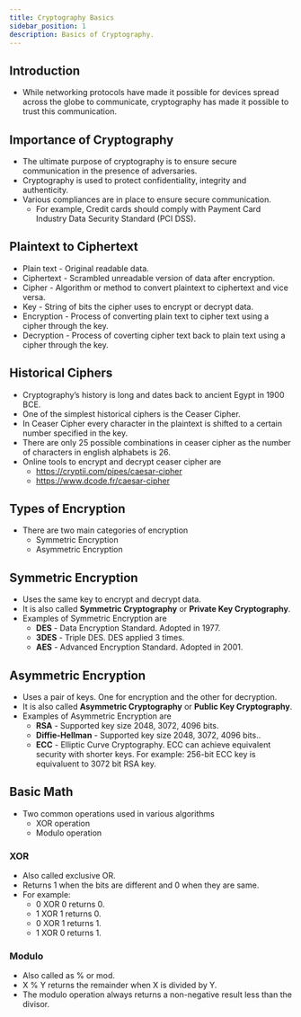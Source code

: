 ```yaml
---
title: Cryptography Basics
sidebar_position: 1
description: Basics of Cryptography.
---
```


## Introduction
- While networking protocols have made it possible for devices spread across the globe to communicate, cryptography has made it possible to trust this communication.

## Importance of Cryptography
- The ultimate purpose of cryptography is to ensure secure communication in the presence of adversaries.
- Cryptography is used to protect confidentiality, integrity and authenticity.
- Various compliances are in place to ensure secure communication.
  - For example, Credit cards should comply with Payment Card Industry Data Security Standard (PCI DSS).

## Plaintext to Ciphertext
- Plain text - Original readable data.
- Ciphertext - Scrambled unreadable version of data after encryption.
- Cipher - Algorithm or method to convert plaintext to ciphertext and vice versa.
- Key - String of bits the cipher uses to encrypt or decrypt data.
- Encryption - Process of converting plain text to cipher text using a cipher through the key.
- Decryption - Process of coverting cipher text back to plain text using a cipher through the key.

## Historical Ciphers
- Cryptography’s history is long and dates back to ancient Egypt in 1900 BCE.
- One of the simplest historical ciphers is the Ceaser Cipher.
- In Ceaser Cipher every character in the plaintext is shifted to a certain number specified in the key.
- There are only 25 possible combinations in ceaser cipher as the number of characters in english alphabets is 26.
- Online tools to encrypt and decrypt ceaser cipher are
  - https://cryptii.com/pipes/caesar-cipher 
  - https://www.dcode.fr/caesar-cipher

## Types of Encryption
- There are two main categories of encryption
  - Symmetric Encryption
  - Asymmetric Encryption
  
## Symmetric Encryption
- Uses the same key to encrypt and decrypt data.
- It is also called **Symmetric Cryptography** or **Private Key Cryptography**.
- Examples of Symmetric Encryption are
  - **DES** -  Data Encryption Standard. Adopted in 1977.
  - **3DES** - Triple DES. DES applied 3 times.
  - **AES** - Advanced Encryption Standard. Adopted in 2001.

## Asymmetric Encryption
- Uses a pair of keys. One for encryption and the other for decryption.
- It is also called **Asymmetric Cryptography** or **Public Key Cryptography**.
- Examples of Asymmetric Encryption are
  - **RSA** - Supported key size 2048, 3072, 4096 bits.
  - **Diffie-Hellman** - Supported key size 2048, 3072, 4096 bits..
  - **ECC** - Elliptic Curve Cryptography. ECC can achieve equivalent security with shorter keys. For example: 256-bit ECC key is equivaluent to 3072 bit RSA key.

## Basic Math
- Two common operations used in various algorithms
  - XOR operation
  - Modulo operation

### XOR
- Also called exclusive OR.
- Returns 1 when the bits are different and 0 when they are same.
- For example: 
  - 0 XOR 0 returns 0. 
  - 1 XOR 1 returns 0. 
  - 0 XOR 1 returns 1. 
  - 1 XOR 0 returns 1.

### Modulo
- Also called as % or mod.
- X % Y returns the remainder when X is divided by Y.
- The modulo operation always returns a non-negative result less than the divisor.